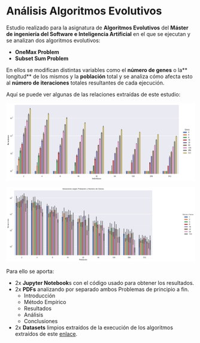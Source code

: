 # Análisis Algoritmos Evolutivos

Estudio realizado para la asignatura de **Algoritmos Evolutivos** del **Máster de ingeniería del Software e Inteligencia Artificial** en el que se ejecutan y se analizan dos algoritmos evolutivos:

- **OneMax Problem**
- **Subset Sum Problem**

En ellos se modifican distintas variables como el **número de genes** o la** longitud** de los mismos y la **población** total y se analiza cómo afecta esto al **número de iteraciones** totales resultantes de cada ejecución.

Aquí se puede ver algunas de las relaciones extraídas de este estudio:

![](https://github.com/Matesanz/evolutiveAlgorithmsAnalysis/blob/master/graphs/oneMax/Iterations_vs_Individuos_vs_GN_2.png)

![](https://github.com/Matesanz/evolutiveAlgorithmsAnalysis/blob/master/graphs/subsetSum/Iterations_vs_Individuos_vs_GNpng.png)

Para ello se aporta:

- 2x **Jupyter Notebook**s con el código usado para obtener los resultados.
- 2x  **PDFs** analizando por separado ambos Problemas de principio a fin.
	- Introducción
	- Método Empírico
	- Resultados
	- Análisis
	- Conclusiones
- 2x **Datasets** limpios extraídos de la execución de los algoritmos extraídos de este [enlace](http://neo.lcc.uma.es/software/ssga/index.php).
